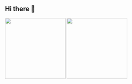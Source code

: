 ## Hi there 👋



  <img height=200 align="center" src="https://github-readme-stats.vercel.app/api?username=jacobadev&hide=stars&show_icons=true&theme=catppuccin_mocha&bg_color=00000000" />

  <img height=200 align="center" src="https://github-readme-stats.vercel.app/api/top-langs/?username=jacobadev&show_icons=true&theme=catppuccin_mocha&bg_color=00000000&exclude_repo=dotfiles&layout=compact&langs_count=8&card_width=320" />

<!--
**Jacobadev/Jacobadev** is a ✨ _special_ ✨ repository because its `README.md` (this file) appears on your GitHub profile.

Here are some ideas to get you started:

- 🔭 I’m currently working on ...
- 🌱 I’m currently learning ...
- 👯 I’m looking to collaborate on ...
- 🤔 I’m looking for help with ...
- 💬 Ask me about ...
- 📫 How to reach me: ...
- 😄 Pronouns: ...
- ⚡ Fun fact: ...
-->
